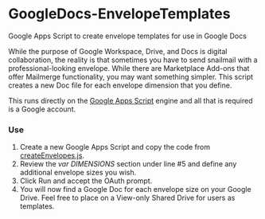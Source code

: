 # GoogleDocs-EnvelopeTemplates
Google Apps Script to create envelope templates for use in Google Docs

While the purpose of Google Workspace, Drive, and Docs is digital collaboration, the reality is that sometimes you have to send snailmail with a professional-looking envelope. While there are Marketplace Add-ons that offer Mailmerge functionality, you may want something simpler. This script creates a new Doc file for each envelope dimension that you define.

This runs directly on the [Google Apps Script](https://script.google.com/home) engine and all that is required is a Google account.

### Use

1. Create a new Google Apps Script and copy the code from [createEnvelopes.js](createEnvelopes.js).
2. Review the *var DIMENSIONS* section under line #5 and define any additional envelope sizes you wish.
3. Click Run and accept the OAuth prompt.
4. You will now find a Google Doc for each envelope size on your Google Drive. Feel free to place on a View-only Shared Drive for users as templates.